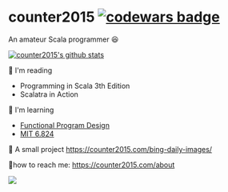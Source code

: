 # counter2015 [![codewars badge](https://www.codewars.com/users/counter2015/badges/micro)](https://www.codewars.com/users/counter2015/)
An amateur Scala programmer :satisfied:

[![counter2015's github stats](https://github-readme-stats.vercel.app/api?username=counter2015)](https://github.com/counter2015/github-readme-stats)

:seedling:  I'm reading 

- Programming in Scala 3th Edition
- Scalatra in Action

:eyes: I'm learning

- [Functional Program Design](https://www.coursera.org/learn/progfun2)
- [MIT 6.824](https://www.bilibili.com/video/BV1R7411t71W?p=1)

:shit: A small project https://counter2015.com/bing-daily-images/

:bell:how to reach me: https://counter2015.com/about

![](https://visitor-badge.laobi.icu/badge?page_id=counter2015.counter2015-github-readme)

